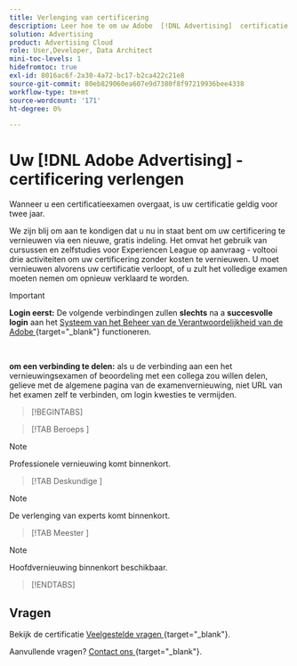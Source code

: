 ```yaml
---
title: Verlenging van certificering
description: Leer hoe te om uw Adobe  [!DNL Advertising]  certificatie te vernieuwen alvorens het verloopt.
solution: Advertising
product: Advertising Cloud
role: User,Developer, Data Architect
mini-toc-levels: 1
hidefromtoc: true
exl-id: 8016ac6f-2a30-4a72-bc17-b2ca422c21e8
source-git-commit: 80eb829060ea607e9d7380f8f97219936bee4338
workflow-type: tm+mt
source-wordcount: '171'
ht-degree: 0%

---
```


# Uw [!DNL Adobe Advertising] -certificering verlengen

Wanneer u een certificatieexamen overgaat, is uw certificatie geldig voor twee jaar.

We zijn blij om aan te kondigen dat u nu in staat bent om uw certificering te vernieuwen via een nieuwe, gratis indeling. Het omvat het gebruik van cursussen en zelfstudies voor Experiencen League op aanvraag - voltooi drie activiteiten om uw certificering zonder kosten te vernieuwen. U moet vernieuwen alvorens uw certificatie verloopt, of u zult het volledige examen moeten nemen om opnieuw verklaard te worden.

>[!IMPORTANT]
>
>**Login eerst:** De volgende verbindingen zullen **slechts** na a **succesvolle login** aan het [ Systeem van het Beheer van de Verantwoordelijkheid van de Adobe ](https://www.certmetrics.com/adobe) {target="_blank"} functioneren.
>
><br>
>
>**om een verbinding te delen:** als u de verbinding aan een het vernieuwingsexamen of beoordeling met een collega zou willen delen, gelieve met de algemene pagina van de examenvernieuwing, niet URL van het examen zelf te verbinden, om login kwesties te vermijden.

>[!BEGINTABS]

>[!TAB  Beroeps ]

>[!NOTE]
>
>Professionele vernieuwing komt binnenkort.

>[!TAB  Deskundige ]

>[!NOTE]
>
>De verlenging van experts komt binnenkort.

>[!TAB  Meester ]

>[!NOTE]
>
>Hoofdvernieuwing binnenkort beschikbaar.

>[!ENDTABS]

## Vragen

Bekijk de certificatie [ Veelgestelde vragen ](https://experienceleague.adobe.com/docs/certification/certification/faq.html) {target="_blank"}.

Aanvullende vragen? [ Contact ons ](mailto:certif@adobe.com){target="_blank"}.
